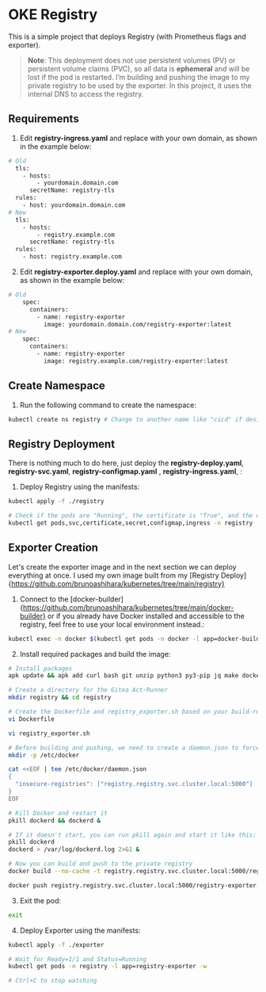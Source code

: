# OKE Registry

This is a simple project that deploys Registry (with Prometheus flags and exporter).

> **Note**:
> This deployment does not use persistent volumes (PV) or persistent volume claims (PVC), so all data is **ephemeral** and will be lost if the pod is restarted.
> I’m building and pushing the image to my private registry to be used by the exporter. In this project, it uses the internal DNS to access the registry.

## Requirements

1. Edit **registry-ingress.yaml** and replace with your own domain, as shown in the example below:
```bash
# Old
  tls:
    - hosts:
        - yourdomain.domain.com
      secretName: registry-tls
  rules:
    - host: yourdomain.domain.com
# New
  tls:
    - hosts:
        - registry.example.com
      secretName: registry-tls
  rules:
    - host: registry.example.com
```

2. Edit **registry-exporter.deploy.yaml** and replace with your own domain, as shown in the example below:
```bash
# Old
    spec:
      containers:
        - name: registry-exporter
          image: yourdomain.domain.com/registry-exporter:latest
# New
    spec:
      containers:
        - name: registry-exporter
          image: registry.example.com/registry-exporter:latest
```

## Create Namespace

1. Run the following command to create the namespace:
```bash
kubectl create ns registry # Change to another name like "cicd" if desired
```

## Registry Deployment

There is nothing much to do here, just deploy the **registry-deploy.yaml**, **registry-svc.yaml**, **registry-configmap.yaml** , **registry-ingress.yaml**, :

1. Deploy Registry using the manifests:
```bash
kubectl apply -f ./registry

# Check if the pods are "Running", the certificate is "True", and the other resources exist
kubectl get pods,svc,certificate,secret,configmap,ingress -n registry
```

## Exporter Creation

Let's create the exporter image and in the next section we can deploy everything at once. I used my own image built from my [Registry Deploy]{https://github.com/brunoashihara/kubernetes/tree/main/registry}

1. Connect to the [docker-builder]{https://github.com/brunoashihara/kubernetes/tree/main/docker-builder} or if you already have Docker installed and accessible to the registry, feel free to use your local environment instead.:
```bash
kubectl exec -n docker $(kubectl get pods -n docker -l app=docker-builder -o jsonpath="{.items[0].metadata.name}") -it -- sh
```

2. Install required packages and build the image:
```bash
# Install packages
apk update && apk add curl bash git unzip python3 py3-pip jq make docker

# Create a directory for the Gitea Act-Runner
mkdir registry && cd registry

# Create the Dockerfile and registry_exporter.sh based on your build-registry-exporter file from the docker-builder directory
vi Dockerfile

vi registry_exporter.sh

# Before building and pushing, we need to create a daemon.json to force the use of HTTP
mkdir -p /etc/docker

cat <<EOF | tee /etc/docker/daemon.json
{
  "insecure-registries": ["registry.registry.svc.cluster.local:5000"]
}
EOF

# Kill Docker and restart it
pkill dockerd && dockerd &

# If it doesn't start, you can run pkill again and start it like this:
pkill dockerd
dockerd > /var/log/dockerd.log 2>&1 & 

# Now you can build and push to the private registry
docker build --no-cache -t registry.registry.svc.cluster.local:5000/registry-exporter:latest .

docker push registry.registry.svc.cluster.local:5000/registry-exporter:latest
```

3. Exit the pod:
```bash
exit
```

4. Deploy Exporter using the manifests:
```bash
kubectl apply -f ./exporter

# Wait for Ready=1/1 and Status=Running
kubectl get pods -n registry -l app=registry-exporter -w

# Ctrl+C to stop watching
```